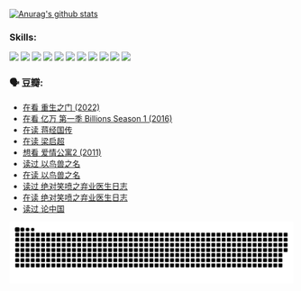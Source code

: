 
[![Anurag's github stats](https://github-readme-stats.vercel.app/api?username=w940853815)](https://github.com/anuraghazra/github-readme-stats)

### Skills:

<code><img height="32" src="https://cdn.jsdelivr.net/npm/simple-icons@v5/icons/python.svg"></code>
<code><img height="32" src="https://cdn.jsdelivr.net/npm/simple-icons@v5/icons/javascript.svg"></code>
<code><img height="32" src="https://cdn.jsdelivr.net/npm/simple-icons@v5/icons/django.svg"></code>
<code><img height="32" src="https://cdn.jsdelivr.net/npm/simple-icons@v5/icons/flask.svg"></code>
<code><img height="32" src="https://cdn.jsdelivr.net/npm/simple-icons@v5/icons/vuetify.svg"></code>
<code><img height="32" src="https://cdn.jsdelivr.net/npm/simple-icons@v5/icons/git.svg"></code>
<code><img height="32" src="https://cdn.jsdelivr.net/npm/simple-icons@v5/icons/docker.svg"></code>
<code><img height="32" src="https://cdn.jsdelivr.net/npm/simple-icons@v5/icons/postgresql.svg"></code>
<code><img height="32" src="https://cdn.jsdelivr.net/npm/simple-icons@v5/icons/elasticsearch.svg"></code>
<code><img height="32" src="https://cdn.jsdelivr.net/npm/simple-icons@v5/icons/macos.svg"></code>
<code><img height="32" src="https://cdn.jsdelivr.net/npm/simple-icons@v5/icons/linux.svg"></code>

### 🗣 豆瓣:

<!-- DOUBAN-ACTIVITIES:START -->
- [在看 重生之门‎ (2022)](https://www.douban.com/people/136069238/status/3882598762/?_i=54208099)
- [在看 亿万 第一季 Billions Season 1‎ (2016)](https://www.douban.com/people/136069238/status/3878098700/?_i=54208099)
- [在读 蒋经国传](https://www.douban.com/people/136069238/status/3877458956/?_i=54208099)
- [在读 梁启超](https://www.douban.com/people/136069238/status/3876806133/?_i=54208099)
- [想看 爱情公寓2‎ (2011)](https://www.douban.com/people/136069238/status/3876682115/?_i=54208099)
- [读过 以鸟兽之名](https://www.douban.com/people/136069238/status/3876369302/?_i=54208099)
- [在读 以鸟兽之名](https://www.douban.com/people/136069238/status/3869094471/?_i=54208099)
- [读过 绝对笑喷之弃业医生日志](https://www.douban.com/people/136069238/status/3869093225/?_i=54208099)
- [在读 绝对笑喷之弃业医生日志](https://www.douban.com/people/136069238/status/3862106751/?_i=54208099)
- [读过 论中国](https://www.douban.com/people/136069238/status/3862105795/?_i=54208099)
<!-- DOUBAN-ACTIVITIES:END -->


![Snake animation](https://raw.githubusercontent.com/w940853815/w940853815/output/github-contribution-grid-snake.svg)

<!--
**w940853815/w940853815** is a ✨ _special_ ✨ repository because its `README.md` (this file) appears on your GitHub profile.

Here are some ideas to get you started:

- 🔭 I’m currently working on ...
- 🌱 I’m currently learning ...
- 👯 I’m looking to collaborate on ...
- 🤔 I’m looking for help with ...
- 💬 Ask me about ...
- 📫 How to reach me: ...
- 😄 Pronouns: ...
- ⚡ Fun fact: ...
-->
